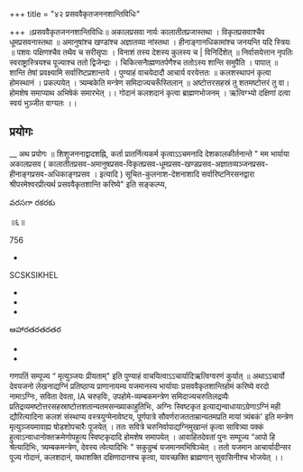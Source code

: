 +++
title = "४२ प्रसववैकृतजननशान्तिविधिः"

+++
॥प्रसववैकृतजननशान्तिविधिः॥ अकालप्रसवा नार्यः कालातीतप्रजास्तथा । विकृतप्रसवाश्चैव धूमप्रसवनास्तथा ॥ अमानुषांश्च खण्डांश्च अज्ञातव्या नांस्तथा । हीनाङ्गानधिकामांश्च जनयन्ति यदि स्त्रियः ॥ पशवः पक्षिणश्चैव तथैव च सरीसृपाः । विनाशं तस्य देशस्य कुलस्य च | विनिर्दिशेत् ॥ निर्वासयेत्तान नृपतिः स्वराष्ट्रास्त्रियश्च पूज्याश्च ततो द्विजेन्द्राः । चिकित्सनैाह्मणतर्पणैश्च ततोऽस्य शान्ति समुपैति । पापात् ॥ शान्ति तेषां प्रवक्ष्यामि सर्वारिष्टप्रशान्तये । पुण्याहं वाचयेदादौ आचार्य वरयेत्ततः ॥ कलशस्थापनं कृत्वा होमस्थानं । प्रकल्पयेत् । त्र्यम्बकेति मन्त्रेण समिदाज्यचरूँस्तिलान् ॥ अष्टोत्तरसहस्रं तु शतमष्टोत्तरं तु वा। होमशेष समाप्याथ अभिषेकं समारभेत् ।। गोदानं कलशदानं कृत्वा ब्राह्मणभोजनम् । ऋत्विग्भ्यो दक्षिणां दत्वा स्वयं भुञ्जीत वाग्यतः ।।
## प्रयोगः
__ अथ प्रयोगः ॥ शिशुजननाद्वादशह्नि, कर्ता प्रातर्नित्यकर्म कृत्वाऽऽचमनादि देशकालकीर्तनान्ते " मम भार्याया अकालप्रसव ( कालातीतप्रसव-अमानुषप्रसव-विकृतप्रसव-धूमप्रसव-खण्डप्रसव-अज्ञातव्यञ्जनप्रसव-हीनाङ्गप्रसव-अधिकाङ्गप्रसव । इत्यादि ) सूचित-कुलनाश-देशनाशादि सर्वारिष्टनिरसनद्वारा श्रीपरमेश्वरप्रीत्यर्थ प्रसववैकृतशान्ति करिष्ये" इति सङ्कल्प्य,

వరసగా రకరకు

॥६॥

756

-

SCSKSIKHEL

-

-

-

ఆహారతరతరతర

-

-

गणपतिं सम्पूज्य “ मृत्युञ्जयः प्रीयताम्" इति पुण्याहं वाचयित्वाऽऽचार्यादिऋत्विग्वरणं कुर्यात् ॥ अथाऽऽचार्यो देवयजनो लेखनाद्यग्निं प्रतिष्ठाप्य प्राणानायम्य यजमानस्य भार्यायाः प्रसववैकृतशान्तिहोमं करिष्ये वरदो नामाऽग्निः, सविता देवता, IA चरुहविः, उपहोमे-व्यम्बकमन्त्रेण समिदाज्यचरुतिलद्रव्यैः प्रतिद्रव्यमष्टोत्तरसहस्राष्टोत्तशतान्यतमसन्ख्याकाहुतिभिः, अग्निः स्विष्टकृत इत्याद्यन्वाधायाऽग्रेणाऽग्निं मही द्यौरित्यादिना कलशं संस्थाप्य वस्त्रयुग्मेनावेष्टय, पूर्णपात्रे सौवर्णराजतताम्रान्यतमप्रति मायां त्र्यंबकं' इति मन्त्रेण मृत्युञ्जयमावाह्य षोडशोपचारैः पूजयेत् । ततः सवित्रे चरुनिर्वापाद्यग्निमुखान्तं कृत्वा सावित्र्या पक्कं हुत्वाऽन्वाधानोक्तक्रमेणोपहुत्य स्विष्टकृदादि होमशेष समापयेत् । आवाहितदेवतां पुनः सम्पूज्य “आपो हि श्रेत्यादिभिः, त्र्यम्बकमन्त्रेण, देवस्य त्वेत्यादिभिः " सकुदुम्बं यजमानमभिषिञ्चेत् । ततो यजमान आचार्यादीन्सर पूज्य गोदानं, कलशदानं, यथाशक्ति दक्षिणादानश्च कृत्वा, यावच्छक्ति ब्राह्मणान् सुवासिनीश्च भोजयेत् ।।